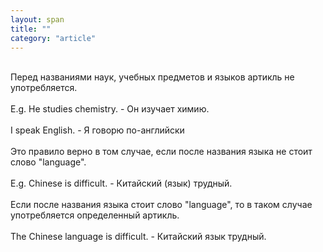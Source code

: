 ```yaml
---
layout: span
title: ""
category: "article"
---
```

<span class="rules"><br>Перед названиями наук, учебных предметов и языков артикль не употребляется.<br><br>E.g. He studies chemistry. - Он изучает химию.<br><br>I speak English. - Я говорю по-английски <br><br> Это правило верно  в том случае, если после названия языка  не стоит слово "language". <br><br>E.g.  Chinese is difficult.  - Китайский (язык) трудный.<br><br>Если после названия языка  стоит слово "language", то в таком случае употребляется определенный артикль.<br><br>The Chinese language is difficult. - Китайский язык трудный.<br></span>